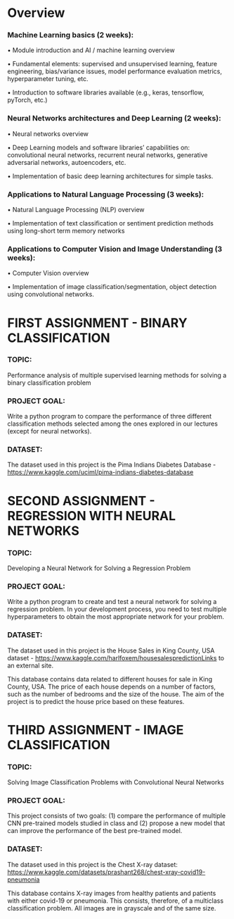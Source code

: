 # Overview
### Machine Learning basics (2 weeks):

• Module introduction and AI / machine learning overview

• Fundamental elements: supervised and unsupervised learning, feature engineering, bias/variance issues, model performance evaluation metrics, hyperparameter tuning, etc.

• Introduction to software libraries available (e.g., keras, tensorflow, pyTorch, etc.)

### Neural Networks architectures and Deep Learning (2 weeks):

• Neural networks overview

• Deep Learning models and software libraries’ capabilities on: convolutional neural networks, recurrent neural networks, generative adversarial networks, autoencoders, etc.

• Implementation of basic deep learning architectures for simple tasks.

### Applications to Natural Language Processing (3 weeks):

• Natural Language Processing (NLP) overview

• Implementation of text classification or sentiment prediction methods using long-short term memory networks

### Applications to Computer Vision and Image Understanding (3 weeks):

• Computer Vision overview

• Implementation of image classification/segmentation, object detection using convolutional networks.

# FIRST ASSIGNMENT - BINARY CLASSIFICATION
### TOPIC:  
Performance analysis of multiple supervised learning methods for solving a binary classification problem

### PROJECT GOAL: 
Write a python program to compare the performance of three different classification methods selected among the ones explored in our lectures (except for neural networks).

### DATASET: 
The dataset used in this project is the Pima Indians Diabetes Database - https://www.kaggle.com/uciml/pima-indians-diabetes-database

# SECOND ASSIGNMENT - REGRESSION WITH NEURAL NETWORKS
### TOPIC: 
Developing a Neural Network for Solving a Regression Problem

### PROJECT GOAL: 
Write a python program to create and test a neural network for solving a regression problem. In your development process, you need to test multiple hyperparameters to obtain the most appropriate network for your problem. 

### DATASET: 
The dataset used in this project is the House Sales in King County, USA dataset - https://www.kaggle.com/harlfoxem/housesalespredictionLinks to an external site.  

This database contains data related to different houses for sale in King County, USA. The price of each house depends on a number of factors, such as the number of bedrooms and the size of the house. The aim of the project is to predict the house price based on these features. 

# THIRD ASSIGNMENT - IMAGE CLASSIFICATION
### TOPIC: 
Solving Image Classification Problems with Convolutional Neural Networks

### PROJECT GOAL: 
This project consists of two goals: (1) compare the performance of multiple CNN pre-trained models studied in class and (2) propose a new model that can improve the performance of the best pre-trained model. 

### DATASET:  
The dataset used in this project is the Chest X-ray dataset: https://www.kaggle.com/datasets/prashant268/chest-xray-covid19-pneumonia

This database contains X-ray images from healthy patients and patients with either covid-19 or pneumonia. This consists, therefore, of a multiclass classification problem. All images are in grayscale and of the same size.
